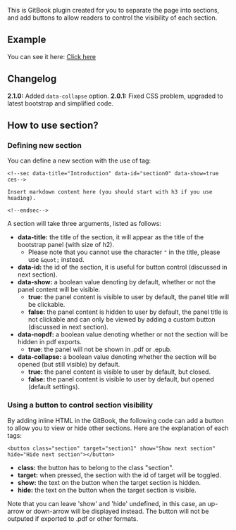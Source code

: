 This is GitBook plugin created for you to separate the page into sections, and add buttons to allow readers to control the visibility of each section.

## Example

You can see it here: [Click here](http://ymcatar.gitbooks.io/gitbook-test/content/testing_sectionx.html)

## Changelog

**2.1.0:** Added `data-collapse` option.
**2.0.1:** Fixed CSS problem, upgraded to latest bootstrap and simplified code.

## How to use section?

### Defining new section

You can define a new section with the use of tag:

```
<!--sec data-title="Introduction" data-id="section0" data-show=true ces-->

Insert markdown content here (you should start with h3 if you use heading).

<!--endsec-->
```

A section will take three arguments, listed as follows:

* **data-title:** the title of the section, it will appear as the title of the bootstrap panel (with size of h2).
	* Please note that you cannot use the character ```"``` in the title, please use ```&quot;``` instead.
* **data-id:** the id of the section, it is useful for button control (discussed in next section).
* **data-show:** a boolean value denoting by default, whether or not the panel content will be visible.
	* **true:** the panel content is visible to user by default, the panel title will be clickable.
	* **false:** the panel content is hidden to user by default, the panel title is not clickable and can only be viewed by adding a custom button (discussed in next section).
* **data-nopdf:** a boolean value denoting whether or not the section will be hidden in pdf exports.
	* **true**: the panel will not be shown in .pdf or .epub.
* **data-collapse:** a boolean value denoting whether the section will be opened (but still visible) by default.
	* **true:** the panel content is visible to user by default, but closed.
	* **false:** the panel content is visible to user by default, but opened (default settings).

### Using a button to control section visibility

By adding inline HTML in the GitBook, the following code can add a button to allow you to view or hide other sections. Here are the explanation of each tags:

```
<button class="section" target="section1" show="Show next section" hide="Hide next section"></button>
```

* **class:** the button has to belong to the class "section".
* **target:** when pressed, the section with the id of target will be toggled.
* **show:** the text on the button when the target section is hidden.
* **hide:** the text on the button when the target section is visible.

Note that you can leave 'show' and 'hide' undefined, in this case, an up-arrow or down-arrow will be displayed instead. The button will not be outputed if exported to .pdf or other formats.
